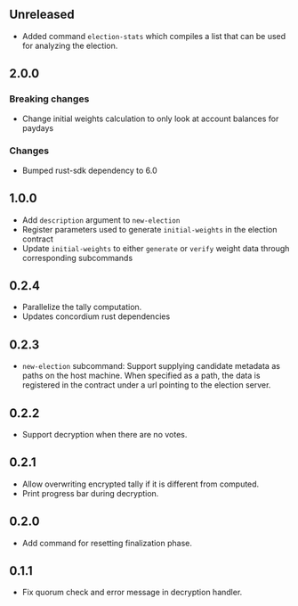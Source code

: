 ## Unreleased

- Added command `election-stats` which compiles a list that can be used for analyzing the election.

## 2.0.0

### Breaking changes

- Change initial weights calculation to only look at account balances for paydays

### Changes

- Bumped rust-sdk dependency to 6.0

## 1.0.0

- Add `description` argument to `new-election`
- Register parameters used to generate `initial-weights` in the election contract
- Update `initial-weights` to either `generate` or `verify` weight data through corresponding subcommands

## 0.2.4

- Parallelize the tally computation.
- Updates concordium rust dependencies

## 0.2.3

- `new-election` subcommand: Support supplying candidate metadata as paths on the host machine.
  When specified as a path, the data is registered in the contract under a url pointing to the election server.

## 0.2.2

- Support decryption when there are no votes.

## 0.2.1

- Allow overwriting encrypted tally if it is different from computed.
- Print progress bar during decryption.

## 0.2.0

- Add command for resetting finalization phase.

## 0.1.1

- Fix quorum check and error message in decryption handler.
